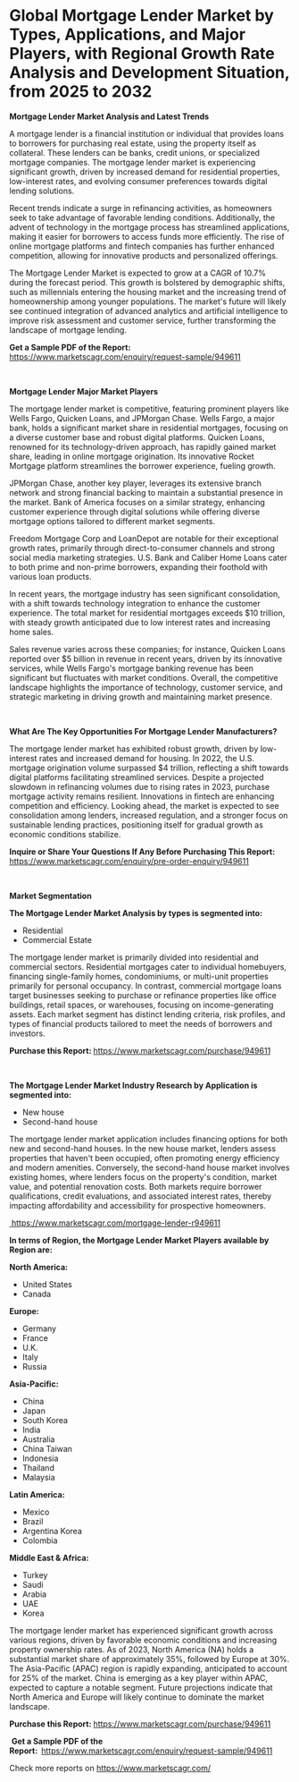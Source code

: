 <p><h1>Global Mortgage Lender Market by Types, Applications, and Major Players, with Regional Growth Rate Analysis and Development Situation, from 2025 to 2032</h1></p><p><strong>Mortgage Lender Market Analysis and Latest Trends</strong></p>
<p><p>A mortgage lender is a financial institution or individual that provides loans to borrowers for purchasing real estate, using the property itself as collateral. These lenders can be banks, credit unions, or specialized mortgage companies. The mortgage lender market is experiencing significant growth, driven by increased demand for residential properties, low-interest rates, and evolving consumer preferences towards digital lending solutions.</p><p>Recent trends indicate a surge in refinancing activities, as homeowners seek to take advantage of favorable lending conditions. Additionally, the advent of technology in the mortgage process has streamlined applications, making it easier for borrowers to access funds more efficiently. The rise of online mortgage platforms and fintech companies has further enhanced competition, allowing for innovative products and personalized offerings.</p><p>The Mortgage Lender Market is expected to grow at a CAGR of 10.7% during the forecast period. This growth is bolstered by demographic shifts, such as millennials entering the housing market and the increasing trend of homeownership among younger populations. The market's future will likely see continued integration of advanced analytics and artificial intelligence to improve risk assessment and customer service, further transforming the landscape of mortgage lending.</p></p>
<p><strong>Get a Sample PDF of the Report:&nbsp;</strong> <a href="https://www.marketscagr.com/enquiry/request-sample/949611?utm_campaign=2998&utm_medium=2&utm_source=Github&utm_content=ia&utm_term=06032025&utm_id=mortgage-lender">https://www.marketscagr.com/enquiry/request-sample/949611</a></p>
<p>&nbsp;</p>
<p><strong>Mortgage Lender Major Market Players</strong></p>
<p><p>The mortgage lender market is competitive, featuring prominent players like Wells Fargo, Quicken Loans, and JPMorgan Chase. Wells Fargo, a major bank, holds a significant market share in residential mortgages, focusing on a diverse customer base and robust digital platforms. Quicken Loans, renowned for its technology-driven approach, has rapidly gained market share, leading in online mortgage origination. Its innovative Rocket Mortgage platform streamlines the borrower experience, fueling growth.</p><p>JPMorgan Chase, another key player, leverages its extensive branch network and strong financial backing to maintain a substantial presence in the market. Bank of America focuses on a similar strategy, enhancing customer experience through digital solutions while offering diverse mortgage options tailored to different market segments.</p><p>Freedom Mortgage Corp and LoanDepot are notable for their exceptional growth rates, primarily through direct-to-consumer channels and strong social media marketing strategies. U.S. Bank and Caliber Home Loans cater to both prime and non-prime borrowers, expanding their foothold with various loan products.</p><p>In recent years, the mortgage industry has seen significant consolidation, with a shift towards technology integration to enhance the customer experience. The total market for residential mortgages exceeds $10 trillion, with steady growth anticipated due to low interest rates and increasing home sales.</p><p>Sales revenue varies across these companies; for instance, Quicken Loans reported over $5 billion in revenue in recent years, driven by its innovative services, while Wells Fargo's mortgage banking revenue has been significant but fluctuates with market conditions. Overall, the competitive landscape highlights the importance of technology, customer service, and strategic marketing in driving growth and maintaining market presence.</p></p>
<p>&nbsp;</p>
<p><strong>What Are The Key Opportunities For Mortgage Lender Manufacturers?</strong></p>
<p><p>The mortgage lender market has exhibited robust growth, driven by low-interest rates and increased demand for housing. In 2022, the U.S. mortgage origination volume surpassed $4 trillion, reflecting a shift towards digital platforms facilitating streamlined services. Despite a projected slowdown in refinancing volumes due to rising rates in 2023, purchase mortgage activity remains resilient. Innovations in fintech are enhancing competition and efficiency. Looking ahead, the market is expected to see consolidation among lenders, increased regulation, and a stronger focus on sustainable lending practices, positioning itself for gradual growth as economic conditions stabilize.</p></p>
<p><strong>Inquire or Share Your Questions If Any Before Purchasing This Report:</strong> <a href="https://www.marketscagr.com/enquiry/pre-order-enquiry/949611?utm_campaign=2998&utm_medium=2&utm_source=Github&utm_content=ia&utm_term=06032025&utm_id=mortgage-lender">https://www.marketscagr.com/enquiry/pre-order-enquiry/949611</a></p>
<p>&nbsp;</p>
<p><strong>Market Segmentation</strong></p>
<p><strong>The Mortgage Lender Market Analysis by types is segmented into:</strong></p>
<p><ul><li>Residential</li><li>Commercial Estate</li></ul></p>
<p><p>The mortgage lender market is primarily divided into residential and commercial sectors. Residential mortgages cater to individual homebuyers, financing single-family homes, condominiums, or multi-unit properties primarily for personal occupancy. In contrast, commercial mortgage loans target businesses seeking to purchase or refinance properties like office buildings, retail spaces, or warehouses, focusing on income-generating assets. Each market segment has distinct lending criteria, risk profiles, and types of financial products tailored to meet the needs of borrowers and investors.</p></p>
<p><strong>Purchase this Report:&nbsp;</strong><a href="https://www.marketscagr.com/purchase/949611?utm_campaign=2998&utm_medium=2&utm_source=Github&utm_content=ia&utm_term=06032025&utm_id=mortgage-lender">https://www.marketscagr.com/purchase/949611</a></p>
<p>&nbsp;</p>
<p><strong>The Mortgage Lender Market Industry Research by Application is segmented into:</strong></p>
<p><ul><li>New house</li><li>Second-hand house</li></ul></p>
<p><p>The mortgage lender market application includes financing options for both new and second-hand houses. In the new house market, lenders assess properties that haven't been occupied, often promoting energy efficiency and modern amenities. Conversely, the second-hand house market involves existing homes, where lenders focus on the property's condition, market value, and potential renovation costs. Both markets require borrower qualifications, credit evaluations, and associated interest rates, thereby impacting affordability and accessibility for prospective homeowners.</p></p>
<p><a href="https://www.marketscagr.com/mortgage-lender-r949611?utm_campaign=2998&utm_medium=2&utm_source=Github&utm_content=ia&utm_term=06032025&utm_id=mortgage-lender">&nbsp;https://www.marketscagr.com/mortgage-lender-r949611</a></p>
<p><strong>In terms of Region, the Mortgage Lender Market Players available by Region are:</strong></p>
<p>
    <p> <strong> North America: </strong>
        <ul>
            <li>United States</li>
            <li>Canada</li>
        </ul>
        </p> 
    <p> <strong> Europe: </strong>
        <ul>
            <li>Germany</li>
            <li>France</li>
            <li>U.K.</li>
            <li>Italy</li>
            <li>Russia</li>
        </ul>
        </p> 
    <p> <strong> Asia-Pacific: </strong>
        <ul>
            <li>China</li>
            <li>Japan</li>
            <li>South Korea</li>
            <li>India</li>
            <li>Australia</li>
            <li>China Taiwan</li>
            <li>Indonesia</li>
            <li>Thailand</li>
            <li>Malaysia</li>
        </ul>
        </p> 
    <p> <strong> Latin America: </strong>
        <ul>
            <li>Mexico</li>
            <li>Brazil</li>
            <li>Argentina Korea</li>
            <li>Colombia</li>
        </ul>
        </p> 
    <p> <strong> Middle East & Africa: </strong>
        <ul>
            <li>Turkey</li>
            <li>Saudi</li>
            <li>Arabia</li>
            <li>UAE</li>
            <li>Korea</li>
        </ul>
    </p>
    </p>
<p><p>The mortgage lender market has experienced significant growth across various regions, driven by favorable economic conditions and increasing property ownership rates. As of 2023, North America (NA) holds a substantial market share of approximately 35%, followed by Europe at 30%. The Asia-Pacific (APAC) region is rapidly expanding, anticipated to account for 25% of the market. China is emerging as a key player within APAC, expected to capture a notable segment. Future projections indicate that North America and Europe will likely continue to dominate the market landscape.</p></p>
<p><strong>Purchase this Report: </strong><a href="https://www.marketscagr.com/purchase/949611?utm_campaign=2998&utm_medium=2&utm_source=Github&utm_content=ia&utm_term=06032025&utm_id=mortgage-lender">https://www.marketscagr.com/purchase/949611</a></p>
<p>&nbsp;<strong>Get a Sample PDF of the Report:&nbsp;&nbsp;</strong><a href="https://www.marketscagr.com/enquiry/request-sample/949611?utm_campaign=2998&utm_medium=2&utm_source=Github&utm_content=ia&utm_term=06032025&utm_id=mortgage-lender">https://www.marketscagr.com/enquiry/request-sample/949611</a></p>
<p><strong></strong></p>
<p>Check more reports on <a href="https://www.marketscagr.com/?utm_campaign=2998&utm_medium=2&utm_source=Github&utm_content=ia&utm_term=06032025&utm_id=mortgage-lender">https://www.marketscagr.com/</a></p>